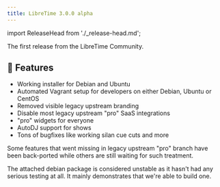 ```yaml
---
title: LibreTime 3.0.0 alpha
---
```


import ReleaseHead from './\_release-head.md';

<ReleaseHead date="2017-03-15" version="3.0.0-alpha"/>

The first release from the LibreTime Community.

## :rocket: Features

- Working installer for Debian and Ubuntu
- Automated Vagrant setup for developers on either Debian, Ubuntu or CentOS
- Removed visible legacy upstream branding
- Disable most legacy upstream "pro" SaaS integrations
- "pro" widgets for everyone
- AutoDJ support for shows
- Tons of bugfixes like working silan cue cuts and more

Some features that went missing in legacy upstream "pro" branch have been back-ported while others are still waiting for such treatment.

The attached debian package is considered unstable as it hasn't had any serious testing at all. It mainly demonstrates that we're able to build one.

